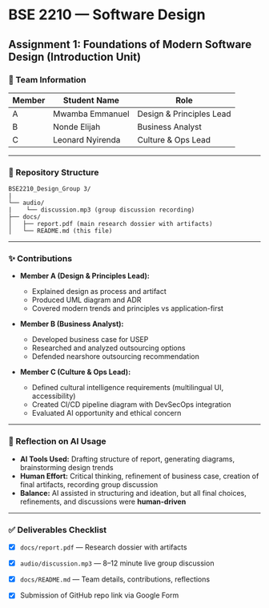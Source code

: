 # BSE 2210 — Software Design
## Assignment 1: Foundations of Modern Software Design (Introduction Unit)

### 📌 Team Information
| Member | Student Name | Role |
|------|------------|------|
| A | Mwamba Emmanuel | Design & Principles Lead |
| B | Nonde Elijah | Business Analyst |
| C | Leonard Nyirenda | Culture & Ops Lead |

---

### 📂 Repository Structure
```
BSE2210_Design_Group 3/
|
└── audio/
|    └── discussion.mp3 (group discussion recording)
├── docs/
│   ├── report.pdf (main research dossier with artifacts)
│   └── README.md (this file)
```

---

### ✨ Contributions
- **Member A (Design & Principles Lead):**
  - Explained design as process and artifact
  - Produced UML diagram and ADR
  - Covered modern trends and principles vs application-first

- **Member B (Business Analyst):**
  - Developed business case for USEP
  - Researched and analyzed outsourcing options
  - Defended nearshore outsourcing recommendation

- **Member C (Culture & Ops Lead):**
  - Defined cultural intelligence requirements (multilingual UI, accessibility)
  - Created CI/CD pipeline diagram with DevSecOps integration
  - Evaluated AI opportunity and ethical concern

---

### 🧠 Reflection on AI Usage
- **AI Tools Used:** Drafting structure of report, generating diagrams, brainstorming design trends  
- **Human Effort:** Critical thinking, refinement of business case, creation of final artifacts, recording group discussion  
- **Balance:** AI assisted in structuring and ideation, but all final choices, refinements, and discussions were **human-driven**  

---

### ✅ Deliverables Checklist
- [x] `docs/report.pdf` — Research dossier with artifacts  
- [x] `audio/discussion.mp3` — 8–12 minute live group discussion  
- [x] `docs/README.md` — Team details, contributions, reflections  
- [x] Submission of GitHub repo link via Google Form  

